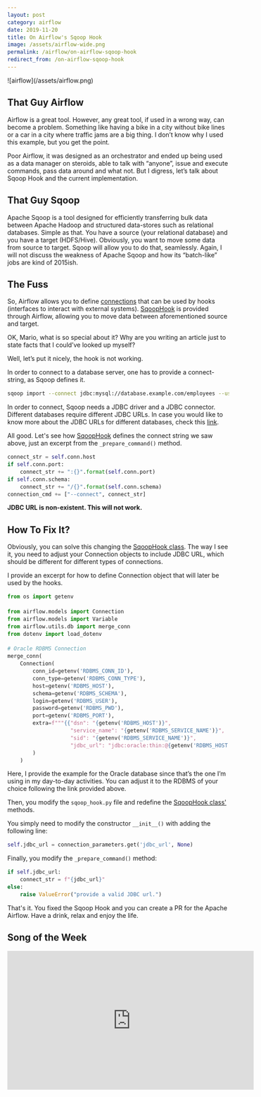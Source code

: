 ```yaml
---
layout: post
category: airflow
date: 2019-11-20
title: On Airflow's Sqoop Hook
image: /assets/airflow-wide.png
permalink: /airflow/on-airflow-sqoop-hook
redirect_from: /on-airflow-sqoop-hook
---
```

<div class="wide-logos" markdown="1">
![airflow](/assets/airflow.png)
</div>

## That Guy Airflow
Airflow is a great tool. However, any great tool, if used in a wrong way, can become a problem. Something like having a bike in a city without bike lines or a car in a city where traffic jams are a big thing. I don’t know why I used this example, but you get the point. 

Poor Airflow, it was designed as an orchestrator and ended up being used as a data manager on steroids, able to talk with “anyone”, issue and execute commands, pass data around and what not. But I digress, let’s talk about Sqoop Hook and the current implementation.

## That Guy Sqoop
Apache Sqoop is a tool designed for efficiently transferring bulk data between Apache Hadoop and structured data-stores such as relational databases. Simple as that. You have a source (your relational database) and you have a target (HDFS/Hive). Obviously, you want to move some data from source to target. Sqoop will allow you to do that, seamlessly. Again, I will not discuss the weakness of Apache Sqoop and how its “batch-like” jobs are kind of 2015ish.

## The Fuss
So, Airflow allows you to define [connections][1] that can be used by hooks (interfaces to interact with external systems). [SqoopHook][2] is provided through Airflow, allowing you to move data between aforementioned source and target.

OK, Mario, what is so special about it? Why are you writing an article just to state facts that I could’ve looked up myself?

Well, let’s put it nicely, the hook is not working.

In order to connect to a database server, one has to provide a connect-string, as Sqoop defines it.

```bash
sqoop import --connect jdbc:mysql://database.example.com/employees --username --password 12345
```

In order to connect, Sqoop needs a JDBC driver and a JDBC connector. Different databases require different JDBC URLs. In case you would like to know more about the JDBC URLs for different databases, check this [link][3].

All good. Let's see how [SqoopHook][2] defines the connect string we saw above, just an excerpt from the `_prepare_command()` method.

```python
connect_str = self.conn.host
if self.conn.port:
    connect_str += ":{}".format(self.conn.port)
if self.conn.schema:
    connect_str += "/{}".format(self.conn.schema)
connection_cmd += ["--connect", connect_str]
```

**JDBC URL is non-existent. This will not work.**

## How To Fix It?
Obviously, you can solve this changing the [SqoopHook class][2].
The way I see it, you need to adjust your Connection objects to include JDBC URL, which should be different for different types of connections.

I provide an excerpt for how to define Connection object that will later be used by the hooks.

```python
from os import getenv

from airflow.models import Connection
from airflow.models import Variable
from airflow.utils.db import merge_conn
from dotenv import load_dotenv

# Oracle RDBMS Connection
merge_conn(
    Connection(
        conn_id=getenv('RDBMS_CONN_ID'),
        conn_type=getenv('RDBMS_CONN_TYPE'),
        host=getenv('RDBMS_HOST'),
        schema=getenv('RDBMS_SCHEMA'),
        login=getenv('RDBMS_USER'),
        password=getenv('RDBMS_PWD'),
        port=getenv('RDBMS_PORT'),
        extra=f"""{{"dsn": "{getenv('RDBMS_HOST')}",
                    "service_name": "{getenv('RDBMS_SERVICE_NAME')}",
                    "sid": "{getenv('RDBMS_SERVICE_NAME')}",
                    "jdbc_url": "jdbc:oracle:thin:@{getenv('RDBMS_HOST')}:{getenv('RDBMS_PORT')}/{getenv('RDBMS_SERVICE_NAME')}"}}"""
        )
    )
```

Here, I provide the example for the Oracle database since that’s the one I’m using in my day-to-day activities. You can adjust it to the RDBMS of your choice following the link provided above.

Then, you modify the `sqoop_hook.py` file and redefine the [SqoopHook class'][2] methods.

You simply need to modify the constructor `__init__()` with adding the following line:

```python
self.jdbc_url = connection_parameters.get('jdbc_url', None)
```

Finally, you modify the `_prepare_command()` method:

```python
if self.jdbc_url:
    connect_str = f"{jdbc_url}"
else:
    raise ValueError("provide a valid JDBC url.")
```

That's it. You fixed the Sqoop Hook and you can create a PR for the Apache Airflow. Have a drink, relax and enjoy the life.

## Song of the Week

<iframe width="560" height="315" src="https://www.youtube.com/embed/4hZ_wTx_kWg" frameborder="0" allow="accelerometer; autoplay; encrypted-media; gyroscope; picture-in-picture" allowfullscreen></iframe>

[1]: https://github.com/apache/airflow/blob/6afb12f0e5c18e8634daa0119d6e5797aa770b80/airflow/models/connection.py
[2]: https://github.com/apache/airflow/blob/6afb12f0e5c18e8634daa0119d6e5797aa770b80/airflow/contrib/hooks/sqoop_hook.py
[3]: https://vladmihalcea.com/jdbc-driver-connection-url-strings/